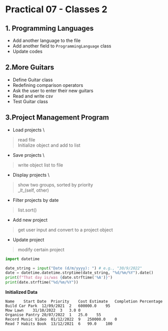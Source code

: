 # Practical 07 - Classes 2
## 1. Programming Languages
- Add another language to the file
- Add another field to `ProgrammingLanguage` class
- Update codes

## 2.More Guitars
- Define Guitar class
- Redefining comparison operators
- Ask the user to enter their new guitars
- Read and write csv
- Test Guitar class

## 3.Project Management Program
- Load projects \
> read file\
> Initialize object and add to list
- Save projects \
> write object list to file
- Display projects \
> show two groups, sorted by priority\
> \__lt__(self, other)
- Filter projects by date
> list.sort()
- Add new project
> get user input and convert to a project object
- Update project
> modify certain project

```python
import datetime

date_string = input("Date (d/m/yyyy): ") # e.g., "30/9/2022"
date = datetime.datetime.strptime(date_string, "%d/%m/%Y").date()
print(f"That day is/was {date.strftime('%A')}")
print(date.strftime("%d/%m/%Y"))
```

**Initialized Data**
```
Name	Start Date	Priority	Cost Estimate	Completion Percentage
Build Car Park	12/09/2021	2	600000.0	95
Mow Lawn	31/10/2022	3	3.0	0
Organise Pantry	20/07/2022	1	25.0	55
Record Music Video	01/12/2022	9	250000.0	0
Read 7 Habits Book	13/12/2021	6	99.0	100
```